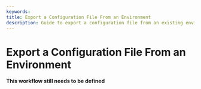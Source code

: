 ```yaml
---
keywords:
title: Export a Configuration File From an Environment
description: Guide to export a configuration file from an existing environment
---
```

# Export a Configuration File From an Environment

**This workflow still needs to be defined**
